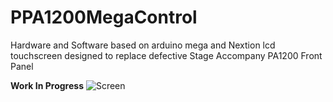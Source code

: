 # PPA1200MegaControl
Hardware and Software based on arduino mega and Nextion lcd touchscreen designed to replace defective Stage Accompany PA1200 Front Panel

<b>Work In Progress</b>
<img class="fit-picture"
     src="https://github.com/AlexandreLuce/PPA1200MegaControl/blob/master/Docs/Img/Img_1.jpg"
     alt="Screen" />

